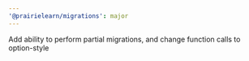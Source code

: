 ```yaml
---
'@prairielearn/migrations': major
---
```


Add ability to perform partial migrations, and change function calls to option-style
